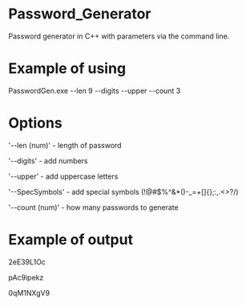 # Password_Generator
  Password generator in C++ with parameters via the command line. 
  
# Example of using

  PasswordGen.exe --len 9 --digits --upper --count 3

# Options

  '--len (num)' - length of password
  
  '--digits' - add numbers
  
  '--upper' - add uppercase letters
  
  '--SpecSymbols' - add special symbols (!@#$%^&*()-_=+[]{};:,.<>?/)
  
  '--count (num)' - how many passwords to generate

# Example of output

2eE39L1Oc

pAc9ipekz

0qM1NXgV9

